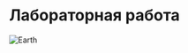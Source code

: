 # Лабораторная работа

![Earth](https://yandex.ru/images/search?source=morda&text=%D0%A1%D0%B0%D0%BF%D1%81%D0%B0%D0%BD+%D0%9F%D1%82%D0%B8%D1%86%D0%B0&pos=0&rpt=simage&img_url=https%3A%2F%2Fsmeh.club%2Fwp-content%2Fuploads%2F2019%2F10%2Fsapsan_10_04085728.jpg&from=tabbar&nl=1)


